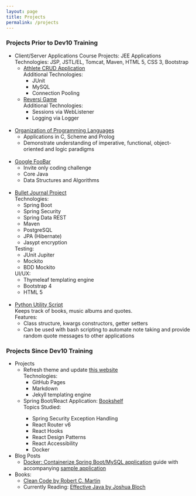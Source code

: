 ```yaml
---
layout: page
title: Projects
permalink: /projects
---
```


<div class="row justify-content-between">
<div class="col">
<h3>Projects Prior to Dev10 Training</h3>
<ul>
  <li>
    Client/Server Applications Course Projects: JEE Applications<br />
    Technologies: JSP, JSTL/EL, Tomcat, Maven, HTML 5, CSS 3, Bootstrap
    <ul>
      <li><a href="https://github.com/oneexists/FOAM">Athlete CRUD Application</a><br />
      Additional Technologies:
        <ul>
          <li>JUnit</li>
          <li>MySQL</li>
          <li>Connection Pooling</li>
        </ul>
      </li>
      <li><a href="https://github.com/oneexists/reversi">Reversi Game</a><br />
      Additional Technologies:
        <ul>
          <li>Sessions via WebListener</li>
          <li>Logging via Logger</li>
        </ul>
      </li>
    </ul>
  </li>

  <br />
  <li>
    <a href="https://github.com/oneexists/ProgrammingLanguages">Organization of Programming Languages</a>
    <ul>
      <li>Applications in C, Scheme and Prolog</li>
      <li>Demonstrate understanding of imperative, functional, object-oriented and logic paradigms</li>
    </ul>
  </li>

  <br />
  <li>
    <a href="https://github.com/oneexists/FooBar">Google FooBar</a>
    <ul>
      <li>Invite only coding challenge</li>
      <li>Core Java</li>
      <li>Data Structures and Algorithms</li>
    </ul>
  </li>

  <br />
  <li>
    <a href="https://github.com/oneexists/BulletJournal">Bullet Journal Project</a><br />
    Technologies:
    <ul>
      <li>Spring Boot</li>
      <li>Spring Security</li>
      <li>Spring Data REST</li>
      <li>Maven</li>
      <li>PostgreSQL</li>
      <li>JPA (Hibernate)</li>
      <li>Jasypt encryption</li>
    </ul>
    Testing:
    <ul>
      <li>JUnit Jupiter</li>
      <li>Mockito</li>
      <li>BDD Mockito</li>
    </ul>
    UI/UX:
    <ul>
      <li>Thymeleaf templating engine</li>
      <li>Bootstrap 4</li>
      <li>HTML 5</li>
    </ul>
  </li>

  <br />
  <li>
    <a href="https://github.com/oneexists/pyutil">Python Utility Script</a><br />
    Keeps track of books, music albums and quotes.
    <br />
    Features:
    <ul>
      <li>Class structure, kwargs constructors, getter setters</li>
      <li>Can be used with bash scripting to automate note taking and provide random quote messages to other applications</li>
    </ul>
  </li>
</ul>

<h3>Projects Since Dev10 Training</h3>
<ul>
  <li>Projects
    <ul>
        <li>Refresh theme and update <a href="https://github.com/oneexists/oneexists.github.io">this website</a><br />
          Technologies:
          <ul>
            <li>GitHub Pages</li>
            <li>Markdown</li>
            <li>Jekyll templating engine</li>
          </ul>
        </li>
        <li>Spring Boot/React Application: <a href="https://github.com/oneexists/Bookshelf">Bookshelf</a><br /></li>
          Topics Studied:
          <ul>
            <li>Spring Security Exception Handling</li>
            <li>React Router v6</li>
            <li>React Hooks</li>
            <li>React Design Patterns</li>
            <li>React Accessibility</li>
            <li>Docker</li>
          </ul>
    </ul>
  </li>

  <li>Blog Posts
    <ul>
      <li><a href="https://oneexists.github.io/containerize-api">Docker: Containerize Spring Boot/MySQL application</a> guide with accompanying <a href="https://github.com/oneexists/containers">sample application</a></li>
    </ul>
  </li>

  <li>Books:
    <ul>
      <li><a href="https://www.goodreads.com/book/show/3735293-clean-code">Clean Code by Robert C. Martin</a></li>
      <li>Currently Reading: <a href="https://www.goodreads.com/book/show/34927404-effective-java">Effective Java by Joshua Bloch</a></li>
    </ul>
  </li>
</ul>
</div>
</div>

